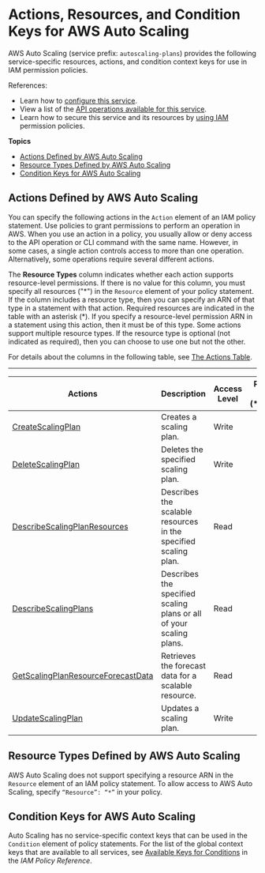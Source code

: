 # Actions, Resources, and Condition Keys for AWS Auto Scaling<a name="list_awsautoscaling"></a>

AWS Auto Scaling \(service prefix: `autoscaling-plans`\) provides the following service\-specific resources, actions, and condition context keys for use in IAM permission policies\.

References:
+ Learn how to [configure this service](https://docs.aws.amazon.com/autoscaling/plans/userguide/what-is-aws-auto-scaling.html)\.
+ View a list of the [API operations available for this service](https://docs.aws.amazon.com/autoscaling/plans/APIReference/Welcome.html)\.
+ Learn how to secure this service and its resources by [using IAM](https://docs.aws.amazon.com/autoscaling/plans/userguide/auth-and-access-control.html) permission policies\.

**Topics**
+ [Actions Defined by AWS Auto Scaling](#awsautoscaling-actions-as-permissions)
+ [Resource Types Defined by AWS Auto Scaling](#awsautoscaling-resources-for-iam-policies)
+ [Condition Keys for AWS Auto Scaling](#awsautoscaling-policy-keys)

## Actions Defined by AWS Auto Scaling<a name="awsautoscaling-actions-as-permissions"></a>

You can specify the following actions in the `Action` element of an IAM policy statement\. Use policies to grant permissions to perform an operation in AWS\. When you use an action in a policy, you usually allow or deny access to the API operation or CLI command with the same name\. However, in some cases, a single action controls access to more than one operation\. Alternatively, some operations require several different actions\.

The **Resource Types** column indicates whether each action supports resource\-level permissions\. If there is no value for this column, you must specify all resources \("\*"\) in the `Resource` element of your policy statement\. If the column includes a resource type, then you can specify an ARN of that type in a statement with that action\. Required resources are indicated in the table with an asterisk \(\*\)\. If you specify a resource\-level permission ARN in a statement using this action, then it must be of this type\. Some actions support multiple resource types\. If the resource type is optional \(not indicated as required\), then you can choose to use one but not the other\.

For details about the columns in the following table, see [The Actions Table](reference_policies_actions-resources-contextkeys.md#actions_table)\.


****  

| Actions | Description | Access Level | Resource Types \(\*required\) | Condition Keys | Dependent Actions | 
| --- | --- | --- | --- | --- | --- | 
|   [ CreateScalingPlan ](https://docs.aws.amazon.com/autoscaling/plans/APIReference/API_CreateScalingPlan.html)  | Creates a scaling plan\. | Write |  |  |  | 
|   [ DeleteScalingPlan ](https://docs.aws.amazon.com/autoscaling/plans/APIReference/API_DeleteScalingPlan.html)  | Deletes the specified scaling plan\. | Write |  |  |  | 
|   [ DescribeScalingPlanResources ](https://docs.aws.amazon.com/autoscaling/plans/APIReference/API_DescribeScalingPlanResources.html)  | Describes the scalable resources in the specified scaling plan\. | Read |  |  |  | 
|   [ DescribeScalingPlans ](https://docs.aws.amazon.com/autoscaling/plans/APIReference/API_DescribeScalingPlans.html)  | Describes the specified scaling plans or all of your scaling plans\. | Read |  |  |  | 
|   [ GetScalingPlanResourceForecastData ](https://docs.aws.amazon.com/autoscaling/plans/APIReference/API_GetScalingPlanResourceForecastData.html)  | Retrieves the forecast data for a scalable resource\. | Read |  |  |  | 
|   [ UpdateScalingPlan ](https://docs.aws.amazon.com/autoscaling/plans/APIReference/API_UpdateScalingPlan.html)  | Updates a scaling plan\. | Write |  |  |  | 

## Resource Types Defined by AWS Auto Scaling<a name="awsautoscaling-resources-for-iam-policies"></a>

AWS Auto Scaling does not support specifying a resource ARN in the `Resource` element of an IAM policy statement\. To allow access to AWS Auto Scaling, specify `“Resource”: “*”` in your policy\.

## Condition Keys for AWS Auto Scaling<a name="awsautoscaling-policy-keys"></a>

Auto Scaling has no service\-specific context keys that can be used in the `Condition` element of policy statements\. For the list of the global context keys that are available to all services, see [Available Keys for Conditions](reference_policies_condition-keys.html#AvailableKeys) in the *IAM Policy Reference*\.